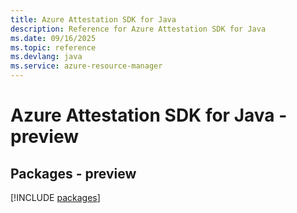 ```yaml
---
title: Azure Attestation SDK for Java
description: Reference for Azure Attestation SDK for Java
ms.date: 09/16/2025
ms.topic: reference
ms.devlang: java
ms.service: azure-resource-manager
---
```

# Azure Attestation SDK for Java - preview
## Packages - preview
[!INCLUDE [packages](attestation-index.md)]